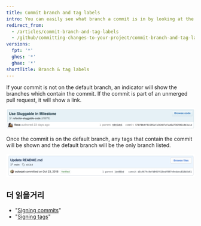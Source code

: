 ```yaml
---
title: Commit branch and tag labels
intro: You can easily see what branch a commit is in by looking at the labels beneath the commit on the commit page.
redirect_from:
  - /articles/commit-branch-and-tag-labels
  - /github/committing-changes-to-your-project/commit-branch-and-tag-labels
versions:
  fpt: '*'
  ghes: '*'
  ghae: '*'
shortTitle: Branch & tag labels
---
```


If your commit is not on the default branch, an indicator will show the branches which contain the commit. If the commit is part of an unmerged pull request, it will show a link.

![Commit branch label](/assets/images/help/commits/Commit-branch-label.png)

Once the commit is on the default branch, any tags that contain the commit will be shown and the default branch will be the only branch listed.

![Commit-main-label](/assets/images/help/commits/Commit-master-label.png)

## 더 읽을거리

* "[Signing commits](/articles/signing-commits)"
* "[Signing tags](/articles/signing-tags)"
